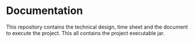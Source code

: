 # Documentation
This repository contains the technical design, time sheet and the document to execute the project. This all contains the project executable jar.

